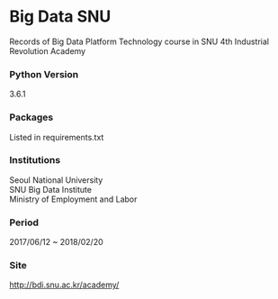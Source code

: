 # Big Data SNU
Records of Big Data Platform Technology course in SNU 4th Industrial Revolution Academy
### Python Version
3.6.1
### Packages
Listed in requirements.txt
### Institutions
Seoul National University  
SNU Big Data Institute  
Ministry of Employment and Labor
### Period
2017/06/12 ~ 2018/02/20
### Site
http://bdi.snu.ac.kr/academy/
